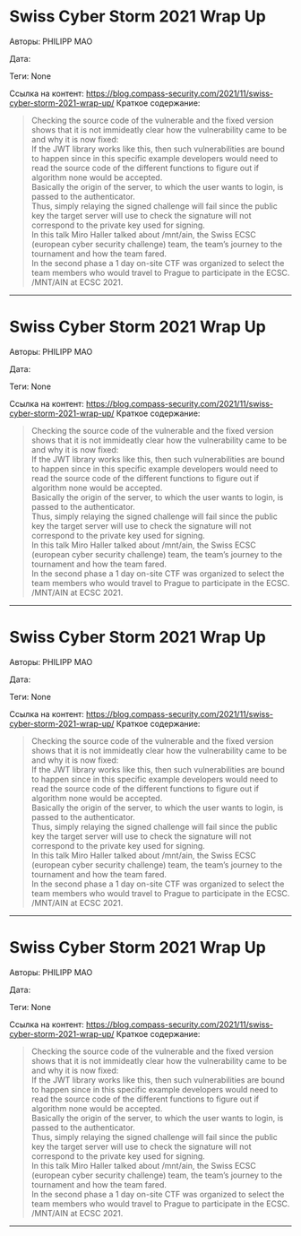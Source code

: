 # Swiss Cyber Storm 2021 Wrap Up

Авторы: 
PHILIPP MAO

Дата: 

Теги: 
None

Ссылка на контент: 
https://blog.compass-security.com/2021/11/swiss-cyber-storm-2021-wrap-up/
Краткое содержание: 

<blockquote>
Checking the source code of the vulnerable and the fixed version shows that it is not immideatly clear how the vulnerability came to be and why it is now fixed:<br> 
If the JWT library works like this, then such vulnerabilities are bound to happen since in this specific example developers would need to read the source code of the different functions to figure out if algorithm none would be accepted.<br> 
Basically the origin of the server, to which the user wants to login, is passed to the authenticator.<br> 
Thus, simply relaying the signed challenge will fail since the public key the target server will use to check the signature will not correspond to the private key used for signing.<br> 
In this talk Miro Haller talked about /mnt/ain, the Swiss ECSC (european cyber security challenge) team, the team’s journey to the tournament and how the team fared.<br> 
In the second phase a 1 day on-site CTF was organized to select the team members who would travel to Prague to participate in the ECSC.<br> 
/MNT/AIN at ECSC 2021.<br> 
</blockquote>

---

# Swiss Cyber Storm 2021 Wrap Up

Авторы: 
PHILIPP MAO

Дата: 

Теги: 
None

Ссылка на контент: 
https://blog.compass-security.com/2021/11/swiss-cyber-storm-2021-wrap-up/
Краткое содержание: 

<blockquote>
Checking the source code of the vulnerable and the fixed version shows that it is not immideatly clear how the vulnerability came to be and why it is now fixed:<br> 
If the JWT library works like this, then such vulnerabilities are bound to happen since in this specific example developers would need to read the source code of the different functions to figure out if algorithm none would be accepted.<br> 
Basically the origin of the server, to which the user wants to login, is passed to the authenticator.<br> 
Thus, simply relaying the signed challenge will fail since the public key the target server will use to check the signature will not correspond to the private key used for signing.<br> 
In this talk Miro Haller talked about /mnt/ain, the Swiss ECSC (european cyber security challenge) team, the team’s journey to the tournament and how the team fared.<br> 
In the second phase a 1 day on-site CTF was organized to select the team members who would travel to Prague to participate in the ECSC.<br> 
/MNT/AIN at ECSC 2021.<br> 
</blockquote>

---

# Swiss Cyber Storm 2021 Wrap Up

Авторы: 
PHILIPP MAO

Дата: 

Теги: 
None

Ссылка на контент: 
https://blog.compass-security.com/2021/11/swiss-cyber-storm-2021-wrap-up/
Краткое содержание: 

<blockquote>
Checking the source code of the vulnerable and the fixed version shows that it is not immideatly clear how the vulnerability came to be and why it is now fixed:<br> 
If the JWT library works like this, then such vulnerabilities are bound to happen since in this specific example developers would need to read the source code of the different functions to figure out if algorithm none would be accepted.<br> 
Basically the origin of the server, to which the user wants to login, is passed to the authenticator.<br> 
Thus, simply relaying the signed challenge will fail since the public key the target server will use to check the signature will not correspond to the private key used for signing.<br> 
In this talk Miro Haller talked about /mnt/ain, the Swiss ECSC (european cyber security challenge) team, the team’s journey to the tournament and how the team fared.<br> 
In the second phase a 1 day on-site CTF was organized to select the team members who would travel to Prague to participate in the ECSC.<br> 
/MNT/AIN at ECSC 2021.<br> 
</blockquote>

---

# Swiss Cyber Storm 2021 Wrap Up

Авторы: 
PHILIPP MAO

Дата: 

Теги: 
None

Ссылка на контент: 
https://blog.compass-security.com/2021/11/swiss-cyber-storm-2021-wrap-up/
Краткое содержание: 

<blockquote>
Checking the source code of the vulnerable and the fixed version shows that it is not immideatly clear how the vulnerability came to be and why it is now fixed:<br> 
If the JWT library works like this, then such vulnerabilities are bound to happen since in this specific example developers would need to read the source code of the different functions to figure out if algorithm none would be accepted.<br> 
Basically the origin of the server, to which the user wants to login, is passed to the authenticator.<br> 
Thus, simply relaying the signed challenge will fail since the public key the target server will use to check the signature will not correspond to the private key used for signing.<br> 
In this talk Miro Haller talked about /mnt/ain, the Swiss ECSC (european cyber security challenge) team, the team’s journey to the tournament and how the team fared.<br> 
In the second phase a 1 day on-site CTF was organized to select the team members who would travel to Prague to participate in the ECSC.<br> 
/MNT/AIN at ECSC 2021.<br> 
</blockquote>

---

